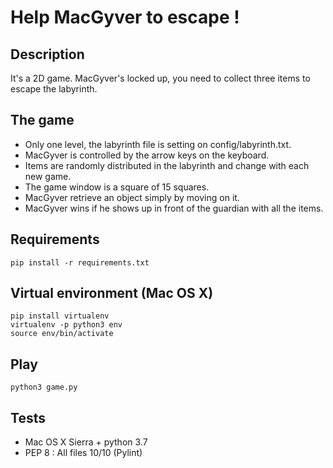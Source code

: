 Help MacGyver to escape !
===========================

Description
---------------------------------

It's a 2D game.
MacGyver's locked up, you need to collect three items to escape the labyrinth.

The game
-------------------------
* Only one level, the labyrinth file is setting on config/labyrinth.txt.
* MacGyver is controlled by the arrow keys on the keyboard.
* Items are randomly distributed in the labyrinth and change with each new game.
* The game window is a square of 15 squares.
* MacGyver retrieve an object simply by moving on it.
* MacGyver wins if he shows up in front of the guardian with all the items.

Requirements
------------
```
pip install -r requirements.txt
```

Virtual environment (Mac OS X)
------------------------------
```
pip install virtualenv
virtualenv -p python3 env
source env/bin/activate
```

Play
----  
```
python3 game.py
```

Tests
---------
* Mac OS X Sierra + python 3.7
* PEP 8 : All files 10/10 (Pylint)

